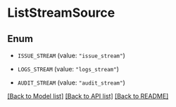 # ListStreamSource

## Enum

- `ISSUE_STREAM` (value: `"issue_stream"`)

- `LOGS_STREAM` (value: `"logs_stream"`)

- `AUDIT_STREAM` (value: `"audit_stream"`)

[[Back to Model list]](../README.md#documentation-for-models) [[Back to API list]](../README.md#documentation-for-api-endpoints) [[Back to README]](../README.md)
